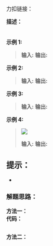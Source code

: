 
# 
力扣链接：[]()

**描述：**  
　

**示例 1:**
>
>
>**输入:**
>**输出:**
 
**示例 2:**  
>**输入:**
>**输出:**

**示例 3:**  
>**输入:**
>**输出:**

**示例 4:**  
><div><img src="./images/.jpg"> </img></div>  
>
>**输入:**
>**输出:**

 **提示：**  
- 
- 

### 解题思路：
**方法一：**  
**代码：**    
```cpp

```
**方法二：**  
　　

```cpp

```
